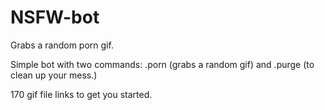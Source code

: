 # NSFW-bot
Grabs a random porn gif.

Simple bot with two commands: .porn (grabs a random gif) and .purge (to clean up your mess.)

170 gif file links to get you started. 

